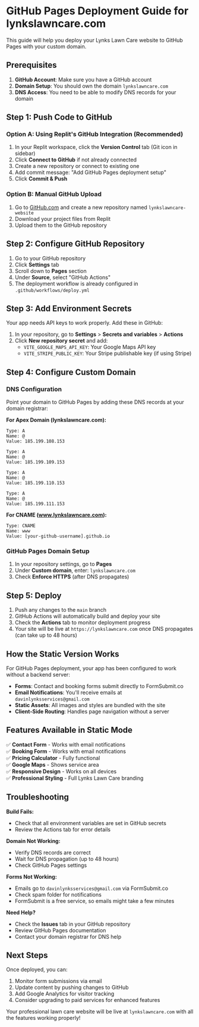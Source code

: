 # GitHub Pages Deployment Guide for lynkslawncare.com

This guide will help you deploy your Lynks Lawn Care website to GitHub Pages with your custom domain.

## Prerequisites

1. **GitHub Account**: Make sure you have a GitHub account
2. **Domain Setup**: You should own the domain `lynkslawncare.com`
3. **DNS Access**: You need to be able to modify DNS records for your domain

## Step 1: Push Code to GitHub

### Option A: Using Replit's GitHub Integration (Recommended)
1. In your Replit workspace, click the **Version Control** tab (Git icon in sidebar)
2. Click **Connect to GitHub** if not already connected
3. Create a new repository or connect to existing one
4. Add commit message: "Add GitHub Pages deployment setup"
5. Click **Commit & Push**

### Option B: Manual GitHub Upload
1. Go to [GitHub.com](https://github.com) and create a new repository named `lynkslawncare-website`
2. Download your project files from Replit
3. Upload them to the GitHub repository

## Step 2: Configure GitHub Repository

1. Go to your GitHub repository
2. Click **Settings** tab
3. Scroll down to **Pages** section
4. Under **Source**, select "GitHub Actions"
5. The deployment workflow is already configured in `.github/workflows/deploy.yml`

## Step 3: Add Environment Secrets

Your app needs API keys to work properly. Add these in GitHub:

1. In your repository, go to **Settings** > **Secrets and variables** > **Actions**
2. Click **New repository secret** and add:
   - `VITE_GOOGLE_MAPS_API_KEY`: Your Google Maps API key
   - `VITE_STRIPE_PUBLIC_KEY`: Your Stripe publishable key (if using Stripe)

## Step 4: Configure Custom Domain

### DNS Configuration
Point your domain to GitHub Pages by adding these DNS records at your domain registrar:

**For Apex Domain (lynkslawncare.com):**
```
Type: A
Name: @
Value: 185.199.108.153
```
```
Type: A  
Name: @
Value: 185.199.109.153
```
```
Type: A
Name: @
Value: 185.199.110.153
```
```
Type: A
Name: @
Value: 185.199.111.153
```

**For CNAME (www.lynkslawncare.com):**
```
Type: CNAME
Name: www
Value: [your-github-username].github.io
```

### GitHub Pages Domain Setup
1. In your repository settings, go to **Pages**
2. Under **Custom domain**, enter: `lynkslawncare.com`
3. Check **Enforce HTTPS** (after DNS propagates)

## Step 5: Deploy

1. Push any changes to the `main` branch
2. GitHub Actions will automatically build and deploy your site
3. Check the **Actions** tab to monitor deployment progress
4. Your site will be live at `https://lynkslawncare.com` once DNS propagates (can take up to 48 hours)

## How the Static Version Works

For GitHub Pages deployment, your app has been configured to work without a backend server:

- **Forms**: Contact and booking forms submit directly to FormSubmit.co
- **Email Notifications**: You'll receive emails at `davinlynksservices@gmail.com`
- **Static Assets**: All images and styles are bundled with the site
- **Client-Side Routing**: Handles page navigation without a server

## Features Available in Static Mode

✅ **Contact Form** - Works with email notifications  
✅ **Booking Form** - Works with email notifications  
✅ **Pricing Calculator** - Fully functional  
✅ **Google Maps** - Shows service area  
✅ **Responsive Design** - Works on all devices  
✅ **Professional Styling** - Full Lynks Lawn Care branding  

## Troubleshooting

**Build Fails:**
- Check that all environment variables are set in GitHub secrets
- Review the Actions tab for error details

**Domain Not Working:**
- Verify DNS records are correct
- Wait for DNS propagation (up to 48 hours)
- Check GitHub Pages settings

**Forms Not Working:**
- Emails go to `davinlynksservices@gmail.com` via FormSubmit.co
- Check spam folder for notifications
- FormSubmit is a free service, so emails might take a few minutes

**Need Help?**
- Check the **Issues** tab in your GitHub repository
- Review GitHub Pages documentation
- Contact your domain registrar for DNS help

## Next Steps

Once deployed, you can:
1. Monitor form submissions via email
2. Update content by pushing changes to GitHub
3. Add Google Analytics for visitor tracking
4. Consider upgrading to paid services for enhanced features

Your professional lawn care website will be live at `lynkslawncare.com` with all the features working properly!